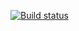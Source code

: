 [![Build status](https://ci.appveyor.com/api/projects/status/17hahlbwi0ycvtof?svg=true)](https://ci.appveyor.com/project/BerezovTimur/patterns-task2)